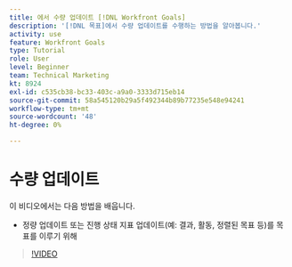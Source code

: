 ```yaml
---
title: 에서 수량 업데이트 [!DNL Workfront Goals]
description: '[!DNL 목표]에서 수량 업데이트를 수행하는 방법을 알아봅니다.'
activity: use
feature: Workfront Goals
type: Tutorial
role: User
level: Beginner
team: Technical Marketing
kt: 8924
exl-id: c535cb38-bc33-403c-a9a0-3333d715eb14
source-git-commit: 58a545120b29a5f492344b89b77235e548e94241
workflow-type: tm+mt
source-wordcount: '48'
ht-degree: 0%

---
```


# 수량 업데이트

이 비디오에서는 다음 방법을 배웁니다.

* 정량 업데이트 또는 진행 상태 지표 업데이트(예: 결과, 활동, 정렬된 목표 등)를 목표를 이루기 위해

>[!VIDEO](https://video.tv.adobe.com/v/335196/?quality=12)
